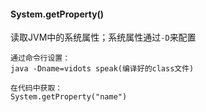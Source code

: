 #### System.getProperty()

读取JVM中的系统属性；系统属性通过`-D`来配置

```
通过命令行设置：
java -Dname=vidots speak(编译好的class文件)

在代码中获取：
System.getProperty("name")
```

